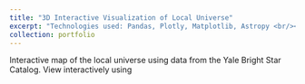 ```yaml
---
title: "3D Interactive Visualization of Local Universe"
excerpt: "Technologies used: Pandas, Plotly, Matplotlib, Astropy <br/><img src='/images/project1_static_img.png'>"
collection: portfolio
---
```


Interactive map of the local universe using data from the Yale Bright Star Catalog. View interactively using <a href='https://sanikanandpure.github.io/3D_Visualization_of_Local_Universe/'></a>
